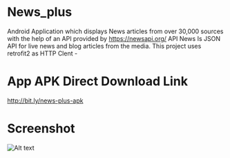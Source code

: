 # News_plus

Android Application which displays News articles from over 30,000 sources with the help of an API provided by https://newsapi.org/
API News Is JSON API for live news and blog articles from the media.
This project uses retrofit2 as HTTP Clent - 

# App APK Direct Download Link
 
 http://bit.ly/news-plus-apk


# Screenshot
![Alt text](https://github.com/haerulmuttaqin/PopularNews/blob/master/Screenshot-NewsApp-Copy.png?raw=true "News API")

